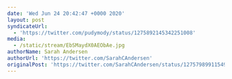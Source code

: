 ```yaml
---
date: 'Wed Jun 24 20:42:47 +0000 2020'
layout: post
syndicateUrl:
  - 'https://twitter.com/pudymody/status/1275892145342251008'
media:
  - /static/stream/EbSMaydX0AEObAe.jpg
authorName: Sarah Andersen
authorUrl: 'https://twitter.com/SarahCAndersen'
originalPost: 'https://twitter.com/SarahCAndersen/status/1275798991154937856'
---
```

